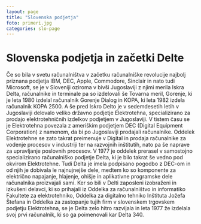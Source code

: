 ```yaml
---
layout: page
title: "Slovenska podjetja"
foto: primeri.jpg
categories: slo-page
---
```


# Slovenska podjetja in začetki Delte

Če so bila v svetu računalništva v začetku računalniške revolucije najbolj priznana podjetja IBM, DEC, Apple, Commodore, Sinclair in nato tudi Microsoft, se je v Sloveniji oziroma v bivši Jugoslaviji z njimi merila Iskra Delta, računalnike in terminale pa so izdelovali še Tovarna meril, Gorenje, ki je leta 1980 izdelal računalnik Gorenje Dialog in KOPA, ki leta 1982 izdela računalnik KOPA 2500. A še pred Iskro Delto je v sedemdesetih letih v Jugoslaviji delovalo veliko državno podjetje Elektrotehna, specializirano za prodajo elektrotehničnih izdelkov podjetjem v Jugoslaviji. V tistem času se je Elektrotehna povezala z ameriškim podjetjem DEC (Digital Equipment Corporation) z namenom, da bi po Jugoslaviji prodajali računalnike. Oddelek Elektrotehne se zato takrat preimenuje v Digital in prodaja računalnike za vodenje procesov v industriji ter na razvojnih inštitutih, nato pa še naprave za upravljanje poslovnih procesov. V 1977 je oddelek prerasel v samostojno specializirano računalniško podjetje Delta, ki je bilo takrat še vedno pod okvirom Elektrotehne. Tudi Delta je imela podpisano pogodbo z DEC-om in od njih je dobivala le najnujnejše dele, medtem ko so komponente za električno napajanje, hlajenje, ohišje in aplikativne programske dele računalnika proizvajali sami. Ker so bili v Delti zaposleni izobraženi in izkušeni delavci, ki so prihajali iz Oddelka za računalništvo in informatiko Fakultete za elektrotehniko, Oddelka za digitalno tehniko Inštituta Jožefa Štefana in Oddelka za zastopanje tujih firm v slovenskem trgovskem podjetju Elektrotehna, se je Delta zelo hitro razvijala in leta 1977 že izdelala svoj prvi računalnik, ki so ga poimenovali kar Delta 340.
